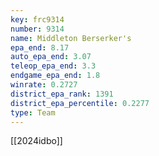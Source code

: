 ```yaml
---
key: frc9314
number: 9314
name: Middleton Berserker's
epa_end: 8.17
auto_epa_end: 3.07
teleop_epa_end: 3.3
endgame_epa_end: 1.8
winrate: 0.2727
district_epa_rank: 1391
district_epa_percentile: 0.2277
type: Team
---
```

[[2024idbo]]
